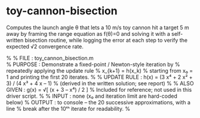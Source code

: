 # toy-cannon-bisection
Computes the launch angle θ that lets a 10 m/s toy cannon hit a target 5 m away by framing the range equation as f(θ)=0 and solving it with a self-written bisection routine, while logging the error at each step to verify the expected √2 convergence rate.

%
%  FILE        :  toy_cannon_bisection.m   
%  PURPOSE     :  Demonstrate a fixed-point / Newton-style iteration by
%                 repeatedly applying the update rule
%                       x_{k+1} = h(x_k)
%                 starting from x₀ = 1 and printing the first 20 iterates.
%
%  UPDATE RULE :  h(x) = (3 x⁴ + 2 x² + 3) / (4 x³ + 4 x – 1)
%                 (derived in the written solution; see report)
%
%  ALSO GIVEN  :  g(x) = √[ (x + 3 – x⁴) / 2 ]
%                 Included for reference; not used in this driver script.
%
%  INPUT  :  none (x₀ and iteration limit are hard-coded below)
%  OUTPUT :  to console – the 20 successive approximations, with a line
%            break after the 10ᵗʰ iterate for readability.
%
